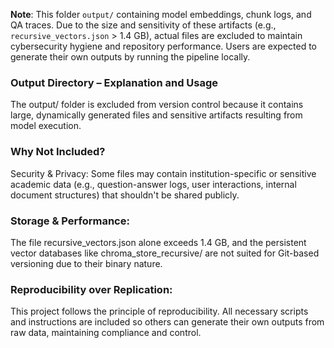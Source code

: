 **Note**: This folder `output/` containing model embeddings, chunk logs, and QA traces. Due to the size and sensitivity of these artifacts (e.g., `recursive_vectors.json` > 1.4 GB), actual files are excluded to maintain cybersecurity hygiene and repository performance. Users are expected to generate their own outputs by running the pipeline locally.

### Output Directory – Explanation and Usage
The output/ folder is excluded from version control because it contains large, dynamically generated files and sensitive artifacts resulting from model execution.

### Why Not Included?
Security & Privacy:
Some files may contain institution-specific or sensitive academic data (e.g., question-answer logs, user interactions, internal document structures) that shouldn't be shared publicly.

### Storage & Performance:
The file recursive_vectors.json alone exceeds 1.4 GB, and the persistent vector databases like chroma_store_recursive/ are not suited for Git-based versioning due to their binary nature.

### Reproducibility over Replication:
This project follows the principle of reproducibility. All necessary scripts and instructions are included so others can generate their own outputs from raw data, maintaining compliance and control.